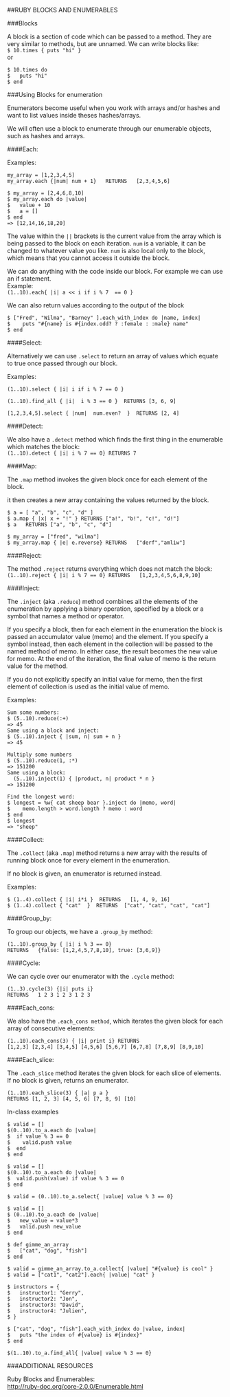 ##RUBY BLOCKS AND ENUMERABLES


###Blocks

A block is a section of code which can be passed to a method. They are very similar to methods, but are unnamed. We can write blocks like:  
`$ 10.times { puts "hi" } `  
or

```
$ 10.times do
$   puts "hi"
$ end
```

###Using Blocks for enumeration

Enumerators become useful when you work with arrays and/or hashes and want to list values inside theses hashes/arrays.

We will often use a block to enumerate through our enumerable objects, such as hashes and arrays. 

####Each:

Examples:

```
my_array = [1,2,3,4,5]
my_array.each {|num| num + 1}   RETURNS   [2,3,4,5,6] 

$ my_array = [2,4,6,8,10]
$ my_array.each do |value|
$   value + 10
$   a = []
$ end
=> [12,14,16,18,20]
```

The value within the `||` brackets is the current value from the array which is being passed to the block on each iteration. `num` is a variable, it can be changed to whatever value you like. `num` is also local only to the block, which means that you cannot access it outside the block.

We can do anything with the code inside our block. For example we can use an if statement.  
Example:  
`(1..10).each{ |i| a << i if i % 7  == 0 }`

We can also return values according to the output of the block  

```
$ ["Fred", "Wilma", "Barney" ].each_with_index do |name, index|
$    puts "#{name} is #{index.odd? ? :female : :male} name"
$ end
```

####Select:

Alternatively we can use `.select` to return an array of values which equate to true once passed through our block.

Examples:

```
(1..10).select { |i| i if i % 7 == 0 } 

(1..10).find_all { |i|  i % 3 == 0 }  RETURNS [3, 6, 9]

[1,2,3,4,5].select { |num|  num.even?  }  RETURNS [2, 4]
```

####Detect:

We also have a `.detect` method which finds the first thing in the enumerable which matches the block:  
`(1..10).detect { |i| i % 7 == 0} RETURNS 7`

####Map:

The `.map` method invokes the given block once for each element of the block.

it then creates a new array containing the values returned by the block.  

```
$ a = [ "a", "b", "c", "d" ]
$ a.map { |x| x + "!" } RETURNS ["a!", "b!", "c!", "d!"]
$ a   RETURNS ["a", "b", "c", "d"]

$ my_array = ["fred", "wilma"]
$ my_array.map { |e| e.reverse} RETURNS   ["derf","amliw"]
```

####Reject: 

The method `.reject` returns everything which does not match the block:  
`(1..10).reject { |i| i % 7 == 0} RETURNS   [1,2,3,4,5,6,8,9,10]`

####Inject:

The `.inject` (aka `.reduce`) method combines all the elements of the enumeration by applying a binary operation, specified by a block or a symbol that names a method or operator.

If you specify a block, then for each element in the enumeration the block is passed an accumulator value (memo) and the element. If you specify a symbol instead, then each element in the collection will be passed to the named method of memo. In either case, the result becomes the new value for memo. At the end of the iteration, the final value of memo is the return value for the method.

If you do not explicitly specify an initial value for memo, then the first element of collection is used as the initial value of memo.

Examples:
```
Sum some numbers:  
$ (5..10).reduce(:+)
=> 45
Same using a block and inject:
$ (5..10).inject { |sum, n| sum + n }
=> 45

Multiply some numbers
$ (5..10).reduce(1, :*)
=> 151200
Same using a block:
  (5..10).inject(1) { |product, n| product * n }
=> 151200

Find the longest word:
$ longest = %w{ cat sheep bear }.inject do |memo, word|
$    memo.length > word.length ? memo : word
$ end
$ longest
=> "sheep"
```

####Collect:

The `.collect` (aka `.map`) method returns a new array with the results of running block once for every element in the enumeration.

If no block is given, an enumerator is returned instead.

Examples:

```
$ (1..4).collect { |i| i*i }  RETURNS   [1, 4, 9, 16]
$ (1..4).collect { "cat"  }  RETURNS  ["cat", "cat", "cat", "cat"]
```

####Group_by:

To group our objects, we have a `.group_by` method:  

```
(1..10).group_by { |i| i % 3 == 0}    
RETURNS   {false: [1,2,4,5,7,8,10], true: [3,6,9]}
```

####Cycle:

We can cycle over our enumerator with the `.cycle` method:

```
(1..3).cycle(3) {|i| puts i}
RETURNS   1 2 3 1 2 3 1 2 3
```

####Each_cons:

We also have the `.each_cons method`, which iterates the given block for each array of consecutive <n> elements:

```
(1..10).each_cons(3) { |i| print i} RETURNS 
[1,2,3] [2,3,4] [3,4,5] [4,5,6] [5,6,7] [6,7,8] [7,8,9] [8,9,10]
```

####Each_slice:

The `.each_slice` method iterates the given block for each slice of <n> elements. If no block is given, returns an enumerator.

```
(1..10).each_slice(3) { |a| p a }
RETURNS [1, 2, 3] [4, 5, 6] [7, 8, 9] [10]
```

In-class examples

```
$ valid = []
$(0..10).to_a.each do |value|
$  if value % 3 == 0
$    valid.push value
$  end
$ end
```

```
$ valid = []
$(0..10).to_a.each do |value|
$  valid.push(value) if value % 3 == 0
$ end
```

```
$ valid = (0..10).to_a.select{ |value| value % 3 == 0}
```

```
$ valid = []
$ (0..10).to_a.each do |value|
$   new_value = value*3
$   valid.push new_value
$ end
```

```
$ def gimme_an_array
$   ["cat", "dog", "fish"]
$ end
```
```
$ valid = gimme_an_array.to_a.collect{ |value| "#{value} is cool" }
$ valid = ["cat1", "cat2"].each{ |value| "cat" }
```
```
$ instructors = {
$   instructor1: "Gerry",
$   instructor2: "Jon",
$   instructor3: "David",
$   instructor4: "Julien",
$ }
```

```
$ ["cat", "dog", "fish"].each_with_index do |value, index|
$   puts "the index of #{value} is #{index}"
$ end
```
```
$(1..10).to_a.find_all{ |value| value % 3 == 0}
```

###ADDITIONAL RESOURCES

Ruby Blocks and Enumerables:  
<http://ruby-doc.org/core-2.0.0/Enumerable.html>  
